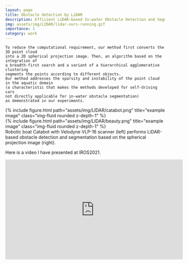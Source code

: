 ```yaml
---
layout: page
title: Obstacle detection by LiDAR
description: Efficient LiDAR-based In-water Obstacle Detection and Segmentation by Autonomous Surface Vehicles in Aquatic Environments
img: assets/img/LIDAR/lidar-ours-running.gif
importance: 1
category: work
---
```


```
To reduce the computational requirement, our method first converts the 3D point cloud 
into a 2D spherical projection image. Then, an algorithm based on the integration of 
a breadth-first search and a variant of a hierarchical agglomerative clustering 
segments the points according to different objects. 
Our method addresses the sparsity and instability of the point cloud in the aquatic domain 
(a characteristic that makes the methods developed for self-driving cars 
not directly applicable for in-water obstacle segmentation) 
as demonstrated in our experiments.
```

<div class="row">
    <div class="col-sm mt-3 mt-md-0">
        {% include figure.html path="assets/img/LIDAR/catabot.png" title="example image" class="img-fluid rounded z-depth-1" %}
    </div>
    <div class="col-sm mt-3 mt-md-0">
        {% include figure.html path="assets/img/LIDAR/beauty.png" title="example image" class="img-fluid rounded z-depth-1" %}
    </div>
</div>
<div class="caption">
Robotic boat Catabot with Velodyne VLP-16 scanner (left) performs LiDAR-based obstacle detection and segmentation based on the spherical projection image (right).
</div>

Here is a video I have presented at IROS2021.
<p style="text-align: center;">
<!-- youtube embedding -->
<iframe width="560" height="315" src="https://www.youtube.com/embed/V9w549rVkdI" title="YouTube video player" frameborder="0" allow="accelerometer; autoplay; clipboard-write; encrypted-media; gyroscope; picture-in-picture" allowfullscreen></iframe>
</p>